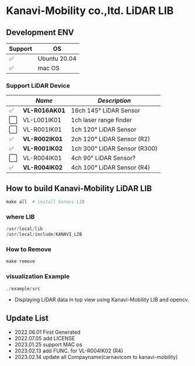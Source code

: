 # Kanavi-Mobility co.,ltd. LiDAR LIB

## Development ENV

| **Support** | **OS**       |
| ----------- | ------------ |
| ✅           | Ubuntu 20.04 |
| ✅           | mac OS       |

### Support LiDAR Device

|     | ***Name***      | ***Description***                |
| --- | --------------- | -------------------------------- |
| ✅   | **VL-R016AK01** | 16ch 145&deg; LiDAR Sensor       |
| ⬜️   | VL-L001IK01     | 1ch laser range finder           |
| ⬜️   | VL-R001IK01     | 1ch 120&deg; LiDAR Sensor        |
| ✅   | **VL-R002IK01** | 2ch 120&deg; LiDAR Sensor (R2)   |
| ✅   | **VL-R001IK02** | 1ch 300&deg; LiDAR Sensor (R300) |
| ⬜️   | VL-R004IK01     | 4ch 90&deg; LiDAR Sensor?        |
| ✅   | **VL-R004IK02** | 4ch 100&deg; LiDAR Sensor (R4)    |

## How to build Kanavi-Mobility LiDAR LIB

```powershell
make all  # install kanavi LIB
```

### where LIB

```powershell
/usr/local/lib
/usr/local/include/KANAVI_LIB
```

### How to Remove

```powershell
make remove
```

### visualization Example

```powershell
./example/src
```

- Displaying LiDAR data in top view using Kanavi-Mobility LIB and opencv.

## Update List

- 2022.06.01 First Generated
- 2022.07.05 add LICENSE
- 2023.01.25 support MAC os
- 2023.02.13 add FUNC. for VL-R004IK02 (R4)
- 2023.02.14 update all Compayname(carnavicom to kanavi-mobility)
